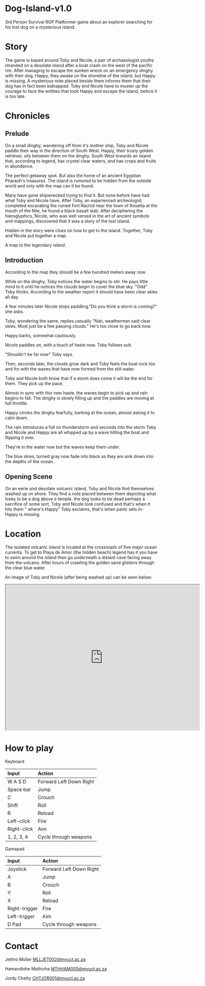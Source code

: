 # Dog-Island-v1.0
3rd Person Survival RGP Platformer game about an explorer searching for his lost dog on a mysterious island.


# <a name="Story"></a>Story

The game is based around Toby and Nicole, a pair of archaeologist youths stranded on a desolate island after a boat crash on the west of the pacific rim. After managing to escape the sunken wreck on an emergency dinghy with their dog, Happy, they awake on the shoreline of the island, but Happy is missing. A mysterious note placed beside them informs them that their dog has in fact been kidnapped. Toby and Nicole have to muster up the courage to face the entities that took Happy and escape the island, before it is too late.


# <a name="Chronicles"></a>Chronicles

## Prelude

On a small dinghy, wandering off from it's mother ship, Toby and Nicole paddle their way in the direction of South West.
Happy, their trusty golden retriever, sits between them on the dinghy.
South West towards an island that, according to legend, has crystal clear waters, and has crops and fruits in abundance.

The perfect getaway spot. But also the home of an ancient Egyptian Pharaoh's treasures.
The island is rumored to be hidden from the outside world and only with the map can it be found.

Many have gone shipwrecked trying to find it. But none before have had what Toby and Nicole have.
After Toby, an experienced archeologist, completed excavating the ruined Fort Rachid near the town of Rosetta at the mouth of the Nile, he found a black basalt slab.
After deciphering the hieroglyphics, Nicole, who was well versed in the art of ancient symbols and mappings, discovered that it was a story of the lost island.

Hidden in the story were clues on how to get to the island. Together, Toby and Nicole put together a map.

A map to the legendary island.

## Introduction

According to the map they should be a few hundred meters away now.

While on the dinghy, Toby notices the water begins to stir. He pays little mind to it until he notices the clouds begin to cover the blue sky.
"Odd" Toby thinks. According to the weather report it should have been clear skies all day.

A few minutes later Nicole stops paddling."Do you think a storm is coming?" she asks.

Toby, wondering the same, replies casually "Nah, weatherman said clear skies. Must just be a few passing clouds." He's too close to go back now.

Happy barks, somewhat cautiously.

Nicole paddles on, with a touch of haste now. Toby follows suit.

"Shouldn't be far now" Toby says.

Then, seconds later, the clouds grow dark and Toby feels the boat rock too and fro with the waves that have now formed from the still water.

Toby and Nicole both know that if a storm does come it will be the end for them. They pick up the pace.

Almost in sync with this new haste, the waves begin to pick up and rain begins to fall. The dinghy is slowly filling up and the paddles are moving at full throttle.

Happy circles the dinghy fearfully, barking at the ocean, almost asking it to calm down.

The rain introduces a full on thunderstorm and seconds into the storm Toby and Nicole and Happy are all whipped up by a wave hitting the boat and flipping it over.

They're in the water now but the waves keep them under.

The blue skies, turned gray now fade into black as they are sink down into the depths of the ocean.

## Opening Scene

On an eerie and desolate volcanic island, Toby and Nicole find
themselves washed up on shore. They find a note placed between them
depicting what looks to be a dog above a temple. the dog looks to be dead perhaps
a sacrifice of some sort, Toby and Nicole look confused and that's when it hits them
 " where's Happy" Toby exclaims, that's when panic sets in- Happy is missing.

# <a name="location">Location

The isolated volcanic island is located at the crossroads of five major ocean currents. To get to Playa de Amor (the hidden beach) legend has it you have to swim around the island then go underneath a distant cave facing away from the volcano. After hours of crawling the golden sand glistens through the clear blue water.

An image of Toby and Nicole (after being washed up) can be seen below:

<iframe src="https://drive.google.com/file/d/0B4mrMaGz41IpUWhrZGRIUHJMRmZqVGJweURNRzBZNVRKRmMw/preview" width="640" height="480"></iframe>


# <a name="play"></a>How to play

  Keyboard

  | Input | Action |
  | :------------- | :------------- |
  | W A S D | Forward Left Down Right |
  | Space bar | Jump |
  | C | Crouch |
  | Shift | Roll |
  | R | Reload |
  | Left-click |Fire |
  | Right-click |Aim |
  | 1, 2, 3, 4 | Cycle through weapons |



  Gamepad

  | Input | Action |
  | :------------- | :------------- |
  | Joystick | Forward Left Down Right |
  | A | Jump |
  | B | Crouch |
  | Y | Roll |
  | X | Reload |
  | Right-trigger | Fire |
  | Left-trigger | Aim |
  | D Pad | Cycle through weapons |
  
  
# <a name="Contact"></a>Contact

Jethro Moller
MLLJET002@myuct.ac.za

Hamandishe Mathivha
MTHHAM005@myuct.ac.za

Jordy Chetty
CHTJOR001@myuct.ac.za
